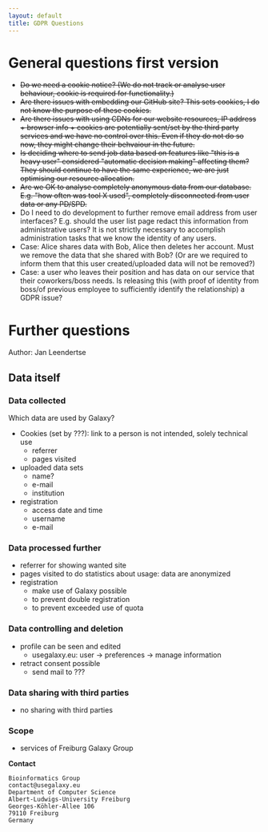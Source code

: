 ```yaml
---
layout: default
title: GDPR Questions
---
```


# General questions first version

- ~~Do we need a cookie notice? (We do not track or analyse user behaviour, cookie is required for functionality.)~~
- ~~Are there issues with embedding our GitHub site? This sets cookies, I do not know the purpose of these cookies.~~
- ~~Are there issues with using CDNs for our website resources, IP address + browser info + cookies are potentially sent/set by the third party services and we have no control over this. Even if they do not do so now, they might change their behvaiour in the future.~~
- ~~Is deciding where to send job data based on features like "this is a heavy user" considered "automatic decision making" affecting them? They should continue to have the same experience, we are just optimising our resource allocation.~~
- ~~Are we OK to analyse completely anonymous data from our database. E.g. "how often was tool X used", completely disconnected from user data or any PD/SPD.~~
- Do I need to do development to further remove email address from user interfaces? E.g. should the user list page redact this information from administrative users? It is not strictly necessary to accomplish administration tasks that we know the identity of any users.
- Case: Alice shares data with Bob, Alice then deletes her account. Must we remove the data that she shared with Bob? (Or are we required to inform them that this user created/uploaded data will not be removed?)
- Case: a user who leaves their position and has data on our service that their coworkers/boss needs. Is releasing this (with proof of identity from boss/of previous employee to sufficiently identify the relationship) a GDPR issue?

# Further questions

Author: Jan Leendertse

## Data itself

### Data collected

Which data are used by Galaxy?

- Cookies (set by ???): link to a person is not intended, solely technical use
  - referrer
  - pages visited
- uploaded data sets
  - name?
  - e-mail
  - institution
- registration
  - access date and time
  - username
  - e-mail


### Data processed further

- referrer for showing wanted site
- pages visited to do statistics about usage: data are anonymized <!--directly, before processing?-->
- registration
  - make use of Galaxy possible
  - to prevent double registration
  - to prevent exceeded use of quota

### Data controlling and deletion

- profile can be seen and edited
  - usegalaxy.eu: user → preferences → manage information
- retract consent possible
  - send mail to ???

### Data sharing with third parties

- no sharing with third parties

<!--Is that true?-->

### Scope

- services of Freiburg Galaxy Group

**Contact**

```
Bioinformatics Group
contact@usegalaxy.eu
Department of Computer Science
Albert-Ludwigs-University Freiburg
Georges-Köhler-Allee 106
79110 Freiburg
Germany
```



<!-- Are there embedded sites which are not clearly distinguishible?-->

